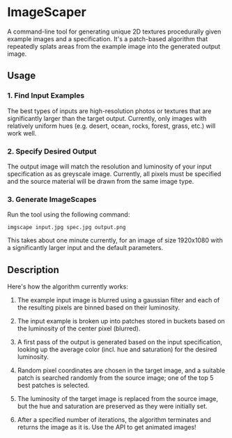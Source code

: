 ImageScaper
===========

A command-line tool for generating unique 2D textures procedurally given example images and a specification.  It's a patch-based algorithm that repeatedly splats areas from the example image into the generated output image.


Usage
-----

### 1. Find Input Examples

The best types of inputs are high-resolution photos or textures that are significantly larger than the target output.  Currently, only images with relatively uniform hues (e.g. desert, ocean, rocks, forest, grass, etc.) will work well.

### 2. Specify Desired Output

The output image will match the resolution and luminosity of your input specification as as greyscale image.  Currently, all pixels must be specified and the source material will be drawn from the same image type.

### 3. Generate ImageScapes

Run the tool using the following command:

    imgscape input.jpg spec.jpg output.png

This takes about one minute currently, for an image of size 1920x1080 with a significantly larger input and the default parameters.


Description
-----------

Here's how the algorithm currently works:

1. The example input image is blurred using a gaussian filter and each of the resulting pixels are binned based on their luminosity.

2. The input example is broken up into patches stored in buckets based on the luminosity of the center pixel (blurred).

3. A first pass of the output is generated based on the input specification, looking up the average color (incl. hue and saturation) for the desired luminosity.

4. Random pixel coordinates are chosen in the target image, and a suitable patch is searched randomly from the source image; one of the top 5 best patches is selected.

5. The luminosity of the target image is replaced from the source image, but the hue and saturation are preserved as they were initially set.

6. After a specified number of iterations, the algorithm terminates and returns the image as it is.  Use the API to get animated images!